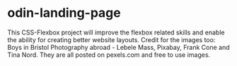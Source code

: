 # odin-landing-page

This CSS-Flexbox project will improve the flexbox related skills and enable the ability for creating better website layouts.
Credit for the images too: Boys in Bristol Photography abroad - Lebele Mass, Pixabay, Frank Cone and Tina Nord. They are all posted on pexels.com and free to use images.